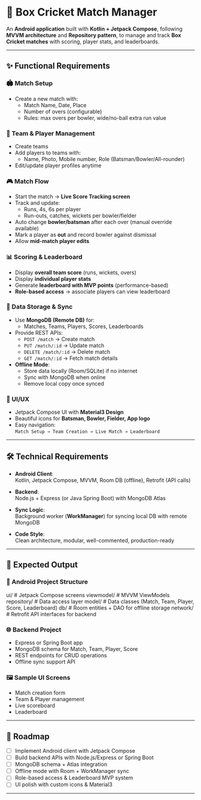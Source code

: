 # 🏏 Box Cricket Match Manager

An **Android application** built with **Kotlin + Jetpack Compose**, following **MVVM architecture** and **Repository pattern**, to manage and track **Box Cricket matches** with scoring, player stats, and leaderboards.

---

## ✨ Functional Requirements

### 🏟️ Match Setup
- Create a new match with:
  - Match Name, Date, Place
  - Number of overs (configurable)
  - Rules: max overs per bowler, wide/no-ball extra run value

### 👥 Team & Player Management
- Create teams
- Add players to teams with:
  - Name, Photo, Mobile number, Role (Batsman/Bowler/All-rounder)
- Edit/update player profiles anytime

### 🎮 Match Flow
- Start the match → **Live Score Tracking screen**
- Track and update:
  - Runs, 4s, 6s per player
  - Run-outs, catches, wickets per bowler/fielder
- Auto change **bowler/batsman** after each over (manual override available)
- Mark a player as **out** and record bowler against dismissal
- Allow **mid-match player edits**

### 📊 Scoring & Leaderboard
- Display **overall team score** (runs, wickets, overs)
- Display **individual player stats**
- Generate **leaderboard with MVP points** (performance-based)
- **Role-based access** → associate players can view leaderboard

### 💾 Data Storage & Sync
- Use **MongoDB (Remote DB)** for:
  - Matches, Teams, Players, Scores, Leaderboards
- Provide REST APIs:
  - `POST /match` → Create match
  - `PUT /match/:id` → Update match
  - `DELETE /match/:id` → Delete match
  - `GET /match/:id` → Fetch match details
- **Offline Mode**:
  - Store data locally (Room/SQLite) if no internet
  - Sync with MongoDB when online
  - Remove local copy once synced

### 🎨 UI/UX
- Jetpack Compose UI with **Material3 Design**
- Beautiful icons for **Batsman, Bowler, Fielder, App logo**
- Easy navigation:  
  `Match Setup → Team Creation → Live Match → Leaderboard`

---

## 🛠️ Technical Requirements

- **Android Client**:  
  Kotlin, Jetpack Compose, MVVM, Room DB (offline), Retrofit (API calls)  

- **Backend**:  
  Node.js + Express (or Java Spring Boot) with MongoDB Atlas  

- **Sync Logic**:  
  Background worker (**WorkManager**) for syncing local DB with remote MongoDB  

- **Code Style**:  
  Clean architecture, modular, well-commented, production-ready  

---

## 📂 Expected Output

### 📱 Android Project Structure
ui/ # Jetpack Compose screens
viewmodel/ # MVVM ViewModels
repository/ # Data access layer
model/ # Data classes (Match, Team, Player, Score, Leaderboard)
db/ # Room entities + DAO for offline storage
network/ # Retrofit API interfaces for backend


### 🌐 Backend Project
- Express or Spring Boot app
- MongoDB schema for Match, Team, Player, Score
- REST endpoints for CRUD operations
- Offline sync support API

### 🖼️ Sample UI Screens
- Match creation form  
- Team & Player management  
- Live scoreboard  
- Leaderboard  

---

## 🚀 Roadmap
- [ ] Implement Android client with Jetpack Compose  
- [ ] Build backend APIs with Node.js/Express or Spring Boot  
- [ ] MongoDB schema + Atlas integration  
- [ ] Offline mode with Room + WorkManager sync  
- [ ] Role-based access & Leaderboard MVP system  
- [ ] UI polish with custom icons & Material3  

---
